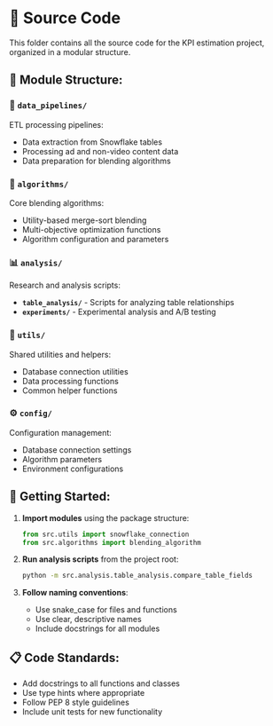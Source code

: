 # 🐍 Source Code

This folder contains all the source code for the KPI estimation project, organized in a modular structure.

## 📁 **Module Structure:**

### **🔄 `data_pipelines/`**
ETL processing pipelines:
- Data extraction from Snowflake tables
- Processing ad and non-video content data
- Data preparation for blending algorithms

### **🎯 `algorithms/`**
Core blending algorithms:
- Utility-based merge-sort blending
- Multi-objective optimization functions
- Algorithm configuration and parameters

### **📊 `analysis/`**
Research and analysis scripts:
- **`table_analysis/`** - Scripts for analyzing table relationships
- **`experiments/`** - Experimental analysis and A/B testing

### **🔧 `utils/`**
Shared utilities and helpers:
- Database connection utilities
- Data processing functions
- Common helper functions

### **⚙️ `config/`**
Configuration management:
- Database connection settings
- Algorithm parameters
- Environment configurations

## 🚀 **Getting Started:**

1. **Import modules** using the package structure:
   ```python
   from src.utils import snowflake_connection
   from src.algorithms import blending_algorithm
   ```

2. **Run analysis scripts** from the project root:
   ```bash
   python -m src.analysis.table_analysis.compare_table_fields
   ```

3. **Follow naming conventions**:
   - Use snake_case for files and functions
   - Use clear, descriptive names
   - Include docstrings for all modules

## 📋 **Code Standards:**

- Add docstrings to all functions and classes
- Use type hints where appropriate
- Follow PEP 8 style guidelines
- Include unit tests for new functionality